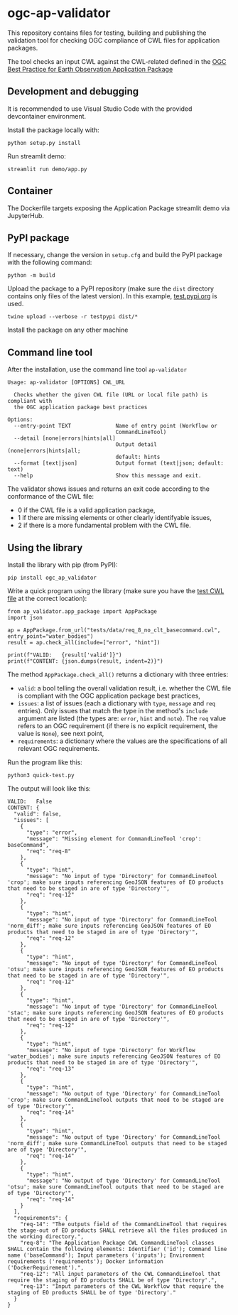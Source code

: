 # ogc-ap-validator

This repository contains files for testing, building and publishing the validation tool for checking OGC compliance of CWL files for application packages.

The tool checks an input CWL against the CWL-related defined in the [OGC Best Practice for Earth Observation Application Package](https://docs.ogc.org/bp/20-089r1.html)


## Development and debugging

It is recommended to use Visual Studio Code with the provided devcontainer environment.

Install the package locally with:

```
python setup.py install
```

Run streamlit demo:


```
streamlit run demo/app.py
```


## Container

The Dockerfile targets exposing the Application Package streamlit demo via JupyterHub.


## PyPI package

If necessary, change the version in `setup.cfg` and build the PyPI package with the following command:

```
python -m build
```

Upload the package to a PyPI repository (make sure the `dist` directory contains only files of the latest version).
In this example, [test.pypi.org](test.pypi.org) is used.

```
twine upload --verbose -r testpypi dist/*
```

Install the package on any other machine


## Command line tool

After the installation, use the command line tool `ap-validator`

```
Usage: ap-validator [OPTIONS] CWL_URL

  Checks whether the given CWL file (URL or local file path) is compliant with
  the OGC application package best practices

Options:
  --entry-point TEXT              Name of entry point (Workflow or
                                  CommandLineTool)
  --detail [none|errors|hints|all]
                                  Output detail (none|errors|hints|all;
                                  default: hints
  --format [text|json]            Output format (text|json; default: text)
  --help                          Show this message and exit.
  ```

  The validator shows issues and returns an exit code according to the conformance of the CWL file:

  * 0 if the CWL file is a valid application package,
  * 1 if there are missing elements or other clearly identifyable issues,
  * 2 if there is a more fundamental problem with the CWL file.


## Using the library

Install the library with pip (from PyPI):

```pip install ogc_ap_validator```

Write a quick program using the library (make sure you have the [test CWL file](tests/data/req_8_no_clt_basecommand.cwl) at the correct location):
```
from ap_validator.app_package import AppPackage
import json

ap = AppPackage.from_url("tests/data/req_8_no_clt_basecommand.cwl", entry_point="water_bodies")
result = ap.check_all(include=["error", "hint"])

print(f"VALID:   {result['valid']}")
print(f"CONTENT: {json.dumps(result, indent=2)}")
```

The method `AppPackage.check_all()` returns a dictionary with three entries:

* `valid`: a bool telling the overall validation result, i.e. whether the CWL file is compliant with the OGC application package best practices,
* `issues`: a list of issues (each a dictionary with `type`, `message` and `req` entries). Only issues that match the type in the method's `include` argument are listed (the types are: `error`, `hint` and `note`). The `req` value refers to an OGC requirement (if there is no explicit requirement, the value is `None`), see next point,
* `requirements`: a dictionary where the values are the specifications of all relevant OGC requirements.

Run the program like this:
```
python3 quick-test.py
```

The output will look like this:
```
VALID:   False
CONTENT: {
  "valid": false,
  "issues": [
    {
      "type": "error",
      "message": "Missing element for CommandLineTool 'crop': baseCommand",
      "req": "req-8"
    },
    {
      "type": "hint",
      "message": "No input of type 'Directory' for CommandLineTool 'crop'; make sure inputs referencing GeoJSON features of EO products that need to be staged in are of type 'Directory'",
      "req": "req-12"
    },
    {
      "type": "hint",
      "message": "No input of type 'Directory' for CommandLineTool 'norm_diff'; make sure inputs referencing GeoJSON features of EO products that need to be staged in are of type 'Directory'",
      "req": "req-12"
    },
    {
      "type": "hint",
      "message": "No input of type 'Directory' for CommandLineTool 'otsu'; make sure inputs referencing GeoJSON features of EO products that need to be staged in are of type 'Directory'",
      "req": "req-12"
    },
    {
      "type": "hint",
      "message": "No input of type 'Directory' for CommandLineTool 'stac'; make sure inputs referencing GeoJSON features of EO products that need to be staged in are of type 'Directory'",
      "req": "req-12"
    },
    {
      "type": "hint",
      "message": "No input of type 'Directory' for Workflow 'water_bodies'; make sure inputs referencing GeoJSON features of EO products that need to be staged in are of type 'Directory'",
      "req": "req-13"
    },
    {
      "type": "hint",
      "message": "No output of type 'Directory' for CommandLineTool 'crop'; make sure CommandLineTool outputs that need to be staged are of type 'Directory'",
      "req": "req-14"
    },
    {
      "type": "hint",
      "message": "No output of type 'Directory' for CommandLineTool 'norm_diff'; make sure CommandLineTool outputs that need to be staged are of type 'Directory'",
      "req": "req-14"
    },
    {
      "type": "hint",
      "message": "No output of type 'Directory' for CommandLineTool 'otsu'; make sure CommandLineTool outputs that need to be staged are of type 'Directory'",
      "req": "req-14"
    }
  ],
  "requirements": {
    "req-14": "The outputs field of the CommandLineTool that requires the stage-out of EO products SHALL retrieve all the files produced in the working directory.",
    "req-8": "The Application Package CWL CommandLineTool classes SHALL contain the following elements: Identifier ('id'); Command line name ('baseCommand'); Input parameters ('inputs'); Environment requirements ('requirements'); Docker information ('DockerRequirement').",
    "req-12": "All input parameters of the CWL CommandLineTool that require the staging of EO products SHALL be of type 'Directory'.",
    "req-13": "Input parameters of the CWL Workflow that require the staging of EO products SHALL be of type 'Directory'."
  }
}
```
